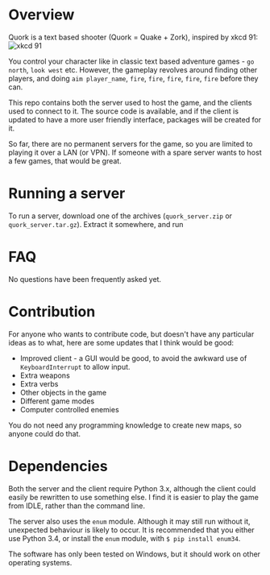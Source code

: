 Overview
========

Quork is a text based shooter (Quork = Quake + Zork), inspired by xkcd 91:
![xkcd 91](http://imgs.xkcd.com/comics/pwned.png)

You control your character like in classic text based adventure games - `go north`, `look west` etc.
However, the gameplay revolves around finding other players, and doing `aim player_name`, `fire`, `fire`, `fire`, `fire`, `fire` before they can.

This repo contains both the server used to host the game, and the clients used to connect to it.
The source code is available, and if the client is updated to have a more user friendly interface, packages will be created for it.

So far, there are no permanent servers for the game, so you are limited to playing it over a LAN (or VPN).
If someone with a spare server wants to host a few games, that would be great.

Running a server
================

To run a server, download one of the archives (`quork_server.zip` or `quork_server.tar.gz`).
Extract it somewhere, and run

FAQ
===

No questions have been frequently asked yet.

Contribution
============

For anyone who wants to contribute code, but doesn't have any particular ideas as to what, here are some updates that I think would be good:

* Improved client - a GUI would be good, to avoid the awkward use of `KeyboardInterrupt` to allow input.
* Extra weapons
* Extra verbs
* Other objects in the game
* Different game modes
* Computer controlled enemies

You do not need any programming knowledge to create new maps, so anyone could do that.

Dependencies
============

Both the server and the client require Python 3.x, although the client could easily be rewritten to use something else.
I find it is easier to play the game from IDLE, rather than the command line.

The server also uses the `enum` module.
Although it may still run without it, unexpected behaviour is likely to occur.
It is recommended that you either use Python 3.4, or install the `enum` module, with `$ pip install enum34`.

The software has only been tested on Windows, but it should work on other operating systems.